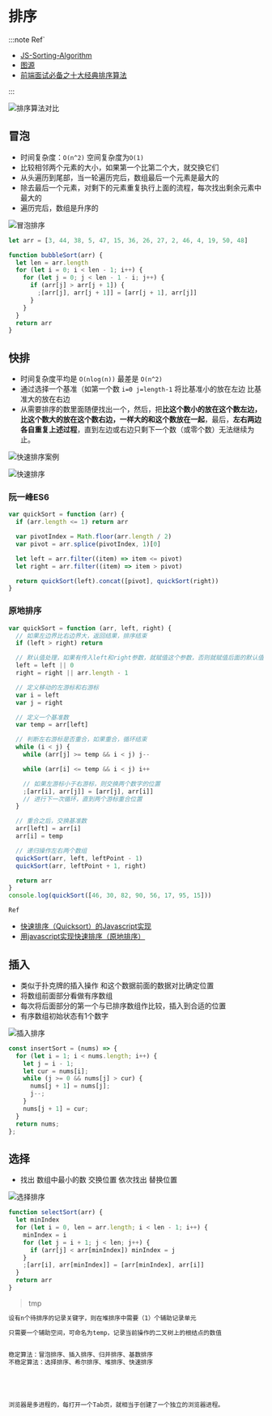 # 排序

:::note Ref`

- [JS-Sorting-Algorithm](https://github.com/hustcc/JS-Sorting-Algorithm)
- [图源](https://my729.github.io/blog/algorithm/#%E5%BF%AB%E9%80%9F%E6%8E%92%E5%BA%8F)
- [前端面试必备之十大经典排序算法](https://segmentfault.com/a/1190000010413296)

:::

![排序算法对比](https://cdn.jsdelivr.net/gh/honjaychang/bp/fe/20211019221602.png)

## 冒泡

- 时间复杂度：`O(n^2)` 	空间复杂度为`O(1)`
- 比较相邻两个元素的大小，如果第一个比第二个大，就交换它们
- 从头遍历到尾部，当一轮遍历完后，数组最后一个元素是最大的
- 除去最后一个元素，对剩下的元素重复执行上面的流程，每次找出剩余元素中最大的
- 遍历完后，数组是升序的

![冒泡排序](https://cdn.jsdelivr.net/gh/honjaychang/bp/fe/20211019221648.gif)

```js
let arr = [3, 44, 38, 5, 47, 15, 36, 26, 27, 2, 46, 4, 19, 50, 48]

function bubbleSort(arr) {
  let len = arr.length
  for (let i = 0; i < len - 1; i++) {
    for (let j = 0; j < len - 1 - i; j++) {
      if (arr[j] > arr[j + 1]) {
        ;[arr[j], arr[j + 1]] = [arr[j + 1], arr[j]]
      }
    }
  }
  return arr
}
```

## 快排

- 时间复杂度平均是 `O(nlog(n))` 最差是 `O(n^2)`
- 通过选择一个基准（如第一个数  `i=0 j=length-1` 将比基准小的放在左边 比基准大的放在右边
- 从需要排序的数里面随便找出一个，然后，把**比这个数小的放在这个数左边，比这个数大的放在这个数右边，一样大的和这个数放在一起**，最后，**左右两边各自重复上述过程**，直到左边或右边只剩下一个数（或零个数）无法继续为止。

![快速排序案例](https://cdn.jsdelivr.net/gh/honjaychang/bp/fe/20211019221727.jpg)

![快速排序](https://cdn.jsdelivr.net/gh/honjaychang/bp/fe/20211019221737.gif)

### 阮一峰ES6

```js
var quickSort = function (arr) {
  if (arr.length <= 1) return arr

  var pivotIndex = Math.floor(arr.length / 2)
  var pivot = arr.splice(pivotIndex, 1)[0]

  let left = arr.filter((item) => item <= pivot)
  let right = arr.filter((item) => item > pivot)

  return quickSort(left).concat([pivot], quickSort(right))
}
```

### 原地排序

```js
var quickSort = function (arr, left, right) {
  // 如果左边界比右边界大，返回结果，排序结束
  if (left > right) return

  // 默认值处理，如果有传入left和right参数，就赋值这个参数，否则就赋值后面的默认值
  left = left || 0
  right = right || arr.length - 1

  // 定义移动的左游标和右游标
  var i = left
  var j = right

  // 定义一个基准数
  var temp = arr[left]

  // 判断左右游标是否重合，如果重合，循环结束
  while (i < j) {
    while (arr[j] >= temp && i < j) j--

    while (arr[i] <= temp && i < j) i++

    // 如果左游标小于右游标，则交换两个数字的位置
    ;[arr[i], arr[j]] = [arr[j], arr[i]]
    // 进行下一次循环，直到两个游标重合位置
  }

  // 重合之后，交换基准数
  arr[left] = arr[i]
  arr[i] = temp

  // 递归操作左右两个数组
  quickSort(arr, left, leftPoint - 1)
  quickSort(arr, leftPoint + 1, right)

  return arr
}
console.log(quickSort([46, 30, 82, 90, 56, 17, 95, 15]))
```

`Ref`

- [快速排序（Quicksort）的Javascript实现](http://www.ruanyifeng.com/blog/2011/04/quicksort_in_javascript.html)
- [用javascript实现快速排序（原地排序）](https://www.jianshu.com/p/2f542730ebe6)

## 插入

- 类似于扑克牌的插入操作 和这个数据前面的数据对比确定位置
- 将数组前面部分看做有序数组
- 每次将后面部分的第一个与已排序数组作比较，插入到合适的位置
- 有序数组初始状态有1个数字

![插入排序](https://cdn.jsdelivr.net/gh/honjaychang/bp/fe/20211019221837.gif)

```js
const insertSort = (nums) => {
  for (let i = 1; i < nums.length; i++) {
    let j = i - 1;
    let cur = nums[i];
    while (j >= 0 && nums[j] > cur) {
      nums[j + 1] = nums[j];
      j--;
    }
    nums[j + 1] = cur;
  }
  return nums;
};
```

## 选择

- 找出 数组中最小的数 交换位置 依次找出 替换位置

![选择排序](https://cdn.jsdelivr.net/gh/honjaychang/bp/fe/20211019221900.gif)

```js
function selectSort(arr) {
  let minIndex
  for (let i = 0, len = arr.length; i < len - 1; i++) {
    minIndex = i
    for (let j = i + 1; j < len; j++) {
      if (arr[j] < arr[minIndex]) minIndex = j
    }
    ;[arr[i], arr[minIndex]] = [arr[minIndex], arr[i]]
  }
  return arr
}
```

> tmp

```js
设有n个待排序的记录关键字，则在堆排序中需要（1）个辅助记录单元

只需要一个辅助空间，可命名为temp，记录当前操作的二叉树上的根结点的数值


稳定算法：冒泡排序、插入排序、归并排序、基数排序
不稳定算法：选择排序、希尔排序、堆排序、快速排序





浏览器是多进程的，每打开一个Tab页，就相当于创建了一个独立的浏览器进程。
```

